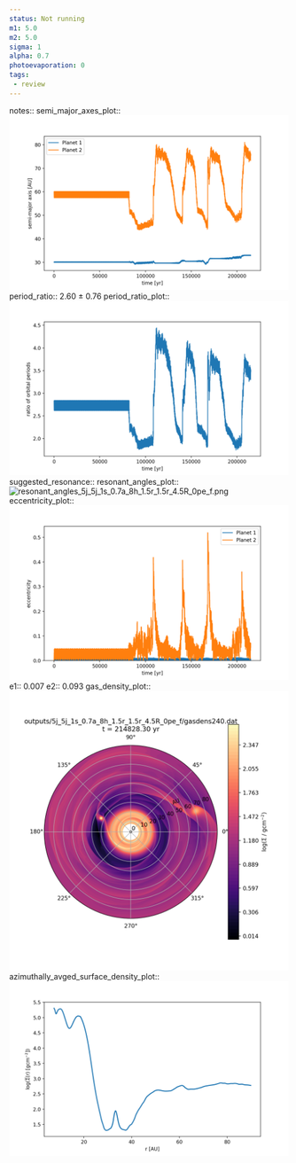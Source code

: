 ```yaml
---
status: Not running
m1: 5.0
m2: 5.0
sigma: 1
alpha: 0.7
photoevaporation: 0
tags:
 - review
---
```


notes::
semi_major_axes_plot:: ![semi_major_axes_5j_5j_1s_0.7a_8h_1.5r_1.5r_4.5R_0pe_f.png](plots/semi_major_axes/semi_major_axes_5j_5j_1s_0.7a_8h_1.5r_1.5r_4.5R_0pe_f.png)
period_ratio:: 2.60 ± 0.76
period_ratio_plot:: ![period_ratio_5j_5j_1s_0.7a_8h_1.5r_1.5r_4.5R_0pe_f.png](plots/period_ratio/period_ratio_5j_5j_1s_0.7a_8h_1.5r_1.5r_4.5R_0pe_f.png)
suggested_resonance:: 
resonant_angles_plot:: ![resonant_angles_5j_5j_1s_0.7a_8h_1.5r_1.5r_4.5R_0pe_f.png](plots/resonant_angles/resonant_angles_5j_5j_1s_0.7a_8h_1.5r_1.5r_4.5R_0pe_f.png)
eccentricity_plot:: ![eccentricity_5j_5j_1s_0.7a_8h_1.5r_1.5r_4.5R_0pe_f.png](plots/eccentricity/eccentricity_5j_5j_1s_0.7a_8h_1.5r_1.5r_4.5R_0pe_f.png)
e1:: 0.007
e2:: 0.093
gas_density_plot:: ![gas_density_5j_5j_1s_0.7a_8h_1.5r_1.5r_4.5R_0pe_f.png](plots/gas_density/gas_density_5j_5j_1s_0.7a_8h_1.5r_1.5r_4.5R_0pe_f.png)
azimuthally_avged_surface_density_plot:: ![azimuthally_avged_surface_density_5j_5j_1s_0.7a_8h_1.5r_1.5r_4.5R_0pe_f.png](plots/azimuthally_avged_surface_density/azimuthally_avged_surface_density_5j_5j_1s_0.7a_8h_1.5r_1.5r_4.5R_0pe_f.png)
